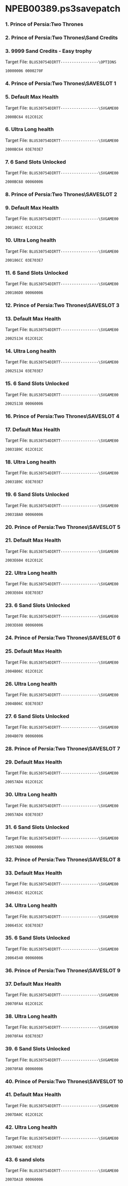 # NPEB00389.ps3savepatch

### 1. Prince of Persia:Two Thrones
### 2. Prince of Persia:Two Thrones\Sand Credits
### 3. 9999 Sand Credits - Easy trophy

Target File: `BLUS30754DIRTT-----------------\OPTIONS`

```
10000006 0000270F
```

### 4. Prince of Persia:Two Thrones\SAVESLOT 1
### 5. Default Max Health

Target File: `BLUS30754DIRTT-----------------\SVGAME00`

```
2000BC64 012C012C
```

### 6. Ultra Long health

Target File: `BLUS30754DIRTT-----------------\SVGAME00`

```
2000BC64 03E703E7
```

### 7. 6 Sand Slots Unlocked

Target File: `BLUS30754DIRTT-----------------\SVGAME00`

```
2000BC68 00060006
```

### 8. Prince of Persia:Two Thrones\SAVESLOT 2
### 9. Default Max Health

Target File: `BLUS30754DIRTT-----------------\SVGAME00`

```
200186CC 012C012C
```

### 10. Ultra Long health

Target File: `BLUS30754DIRTT-----------------\SVGAME00`

```
200186CC 03E703E7
```

### 11. 6 Sand Slots Unlocked

Target File: `BLUS30754DIRTT-----------------\SVGAME00`

```
200186D0 00060006
```

### 12. Prince of Persia:Two Thrones\SAVESLOT 3
### 13. Default Max Health

Target File: `BLUS30754DIRTT-----------------\SVGAME00`

```
20025134 012C012C
```

### 14. Ultra Long health

Target File: `BLUS30754DIRTT-----------------\SVGAME00`

```
20025134 03E703E7
```

### 15. 6 Sand Slots Unlocked

Target File: `BLUS30754DIRTT-----------------\SVGAME00`

```
20025138 00060006
```

### 16. Prince of Persia:Two Thrones\SAVESLOT 4
### 17. Default Max Health

Target File: `BLUS30754DIRTT-----------------\SVGAME00`

```
20031B9C 012C012C
```

### 18. Ultra Long health

Target File: `BLUS30754DIRTT-----------------\SVGAME00`

```
20031B9C 03E703E7
```

### 19. 6 Sand Slots Unlocked

Target File: `BLUS30754DIRTT-----------------\SVGAME00`

```
20031BA0 00060006
```

### 20. Prince of Persia:Two Thrones\SAVESLOT 5
### 21. Default Max Health

Target File: `BLUS30754DIRTT-----------------\SVGAME00`

```
2003E604 012C012C
```

### 22. Ultra Long health

Target File: `BLUS30754DIRTT-----------------\SVGAME00`

```
2003E604 03E703E7
```

### 23. 6 Sand Slots Unlocked

Target File: `BLUS30754DIRTT-----------------\SVGAME00`

```
2003E608 00060006
```

### 24. Prince of Persia:Two Thrones\SAVESLOT 6
### 25. Default Max Health

Target File: `BLUS30754DIRTT-----------------\SVGAME00`

```
2004B06C 012C012C
```

### 26. Ultra Long health

Target File: `BLUS30754DIRTT-----------------\SVGAME00`

```
2004B06C 03E703E7
```

### 27. 6 Sand Slots Unlocked

Target File: `BLUS30754DIRTT-----------------\SVGAME00`

```
2004B070 00060006
```

### 28. Prince of Persia:Two Thrones\SAVESLOT 7
### 29. Default Max Health

Target File: `BLUS30754DIRTT-----------------\SVGAME00`

```
20057AD4 012C012C
```

### 30. Ultra Long health

Target File: `BLUS30754DIRTT-----------------\SVGAME00`

```
20057AD4 03E703E7
```

### 31. 6 Sand Slots Unlocked

Target File: `BLUS30754DIRTT-----------------\SVGAME00`

```
20057AD8 00060006
```

### 32. Prince of Persia:Two Thrones\SAVESLOT 8
### 33. Default Max Health

Target File: `BLUS30754DIRTT-----------------\SVGAME00`

```
2006453C 012C012C
```

### 34. Ultra Long health

Target File: `BLUS30754DIRTT-----------------\SVGAME00`

```
2006453C 03E703E7
```

### 35. 6 Sand Slots Unlocked

Target File: `BLUS30754DIRTT-----------------\SVGAME00`

```
20064540 00060006
```

### 36. Prince of Persia:Two Thrones\SAVESLOT 9
### 37. Default Max Health

Target File: `BLUS30754DIRTT-----------------\SVGAME00`

```
20070FA4 012C012C
```

### 38. Ultra Long health

Target File: `BLUS30754DIRTT-----------------\SVGAME00`

```
20070FA4 03E703E7
```

### 39. 6 Sand Slots Unlocked

Target File: `BLUS30754DIRTT-----------------\SVGAME00`

```
20070FA8 00060006
```

### 40. Prince of Persia:Two Thrones\SAVESLOT 10
### 41. Default Max Health

Target File: `BLUS30754DIRTT-----------------\SVGAME00`

```
2007DA0C 012C012C
```

### 42. Ultra Long health

Target File: `BLUS30754DIRTT-----------------\SVGAME00`

```
2007DA0C 03E703E7
```

### 43. 6 sand slots

Target File: `BLUS30754DIRTT-----------------\SVGAME00`

```
2007DA10 00060006
```

